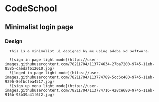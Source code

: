 #     CodeSchool
##    Minimalist login page
###   Design
      This is a minimalist ui designed by me using adobe xd software.
   
      ![sign in page light mode](https://user-images.githubusercontent.com/78211704/113774634-27ba7200-9745-11eb-8585-caedaf612010.jpg)
      ![loged in page light mode](https://user-images.githubusercontent.com/78211704/113774789-5cc6c480-9745-11eb-9296-8efbcfea4517.jpg)
      ![sign up menu light mode](https://user-images.githubusercontent.com/78211704/113774716-428ce680-9745-11eb-916b-93b39a41f6f2.jpg)
